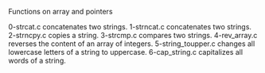 Functions on array and pointers


0-strcat.c concatenates two strings.
1-strncat.c concatenates two strings.
2-strncpy.c copies a string.
3-strcmp.c compares two strings.
4-rev_array.c reverses the content of an array of integers.
5-string_toupper.c changes all lowercase letters of a string to uppercase.
6-cap_string.c capitalizes all words of a string.
